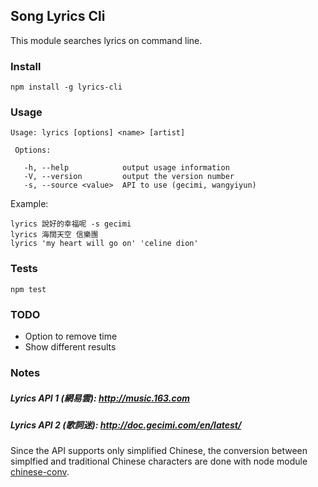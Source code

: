 ## Song Lyrics Cli

This module searches lyrics on command line.

### Install

```shell
npm install -g lyrics-cli
```

### Usage

```
Usage: lyrics [options] <name> [artist]

 Options:

   -h, --help            output usage information
   -V, --version         output the version number
   -s, --source <value>  API to use (gecimi, wangyiyun)
```

Example:

```
lyrics 說好的幸福呢 -s gecimi
lyrics 海闊天空 信樂團
lyrics 'my heart will go on' 'celine dion'
```

### Tests

```shell
npm test
```

### TODO

- Option to remove time
- Show different results

### Notes

##### Lyrics API 1 (網易雲): http://music.163.com

##### Lyrics API 2 (歌詞迷): http://doc.gecimi.com/en/latest/

Since the API supports only simplified Chinese, the conversion between simplfied and traditional Chinese characters are done with node module [chinese-conv](https://github.com/Pleasurazy/chinese-conv).
